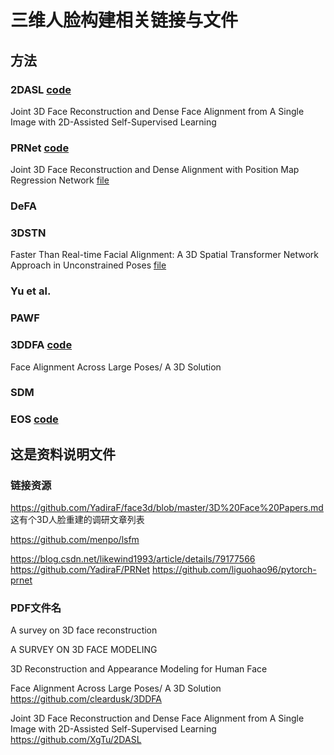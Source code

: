 
# 三维人脸构建相关链接与文件

## 方法
### 2DASL [code](https://github.com/XgTu/2DASL)
Joint 3D Face Reconstruction and Dense Face Alignment from A Single Image with 2D-Assisted Self-Supervised Learning 

### PRNet [code](https://github.com/YadiraF/PRNet)
Joint 3D Face Reconstruction and Dense Alignment with Position Map Regression Network [file](https://arxiv.org/pdf/1803.07835.pdf)

### DeFA

### 3DSTN
Faster Than Real-time Facial Alignment: A 3D Spatial Transformer Network Approach in Unconstrained Poses [file](https://arxiv.org/pdf/1707.05653.pdf)

### Yu et al.

### PAWF

### 3DDFA [code](https://github.com/cleardusk/3DDFA)
Face Alignment Across Large Poses/ A 3D Solution 

### SDM

### EOS [code](https://github.com/patrikhuber/eos)

## 这是资料说明文件
### 链接资源
https://github.com/YadiraF/face3d/blob/master/3D%20Face%20Papers.md
这有个3D人脸重建的调研文章列表


https://github.com/menpo/lsfm

https://blog.csdn.net/likewind1993/article/details/79177566
https://github.com/YadiraF/PRNet
https://github.com/liguohao96/pytorch-prnet

### PDF文件名

A survey on 3D face reconstruction

A SURVEY ON 3D FACE MODELING

3D Reconstruction and Appearance Modeling for Human Face

Face Alignment Across Large Poses/ A 3D Solution
https://github.com/cleardusk/3DDFA

Joint 3D Face Reconstruction and Dense Face Alignment from A Single Image with 2D-Assisted Self-Supervised Learning
https://github.com/XgTu/2DASL



